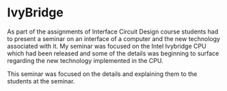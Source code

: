 # IvyBridge

As part of the assignments of Interface Circuit Design course students had to present a seminar on an interface of a computer and the new technology associated with it. My seminar was focused on the Intel Ivybridge CPU which had been released and some of the details was beginning to surface regarding the new technology implemented in the CPU.

This seminar was focused on the details and explaining them to the students at the seminar.
